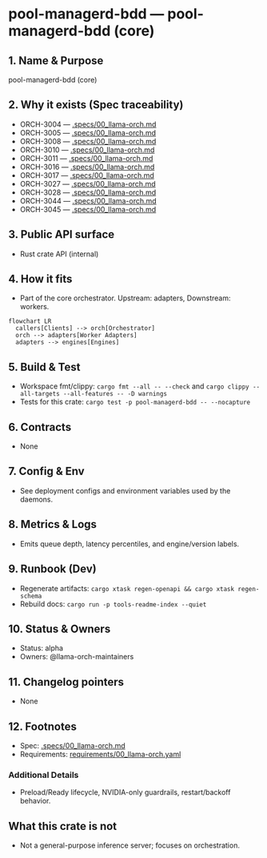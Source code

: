 # pool-managerd-bdd — pool-managerd-bdd (core)

## 1. Name & Purpose

pool-managerd-bdd (core)

## 2. Why it exists (Spec traceability)

- ORCH-3004 — [.specs/00_llama-orch.md](../../../.specs/00_llama-orch.md#orch-3004)
- ORCH-3005 — [.specs/00_llama-orch.md](../../../.specs/00_llama-orch.md#orch-3005)
- ORCH-3008 — [.specs/00_llama-orch.md](../../../.specs/00_llama-orch.md#orch-3008)
- ORCH-3010 — [.specs/00_llama-orch.md](../../../.specs/00_llama-orch.md#orch-3010)
- ORCH-3011 — [.specs/00_llama-orch.md](../../../.specs/00_llama-orch.md#orch-3011)
- ORCH-3016 — [.specs/00_llama-orch.md](../../../.specs/00_llama-orch.md#orch-3016)
- ORCH-3017 — [.specs/00_llama-orch.md](../../../.specs/00_llama-orch.md#orch-3017)
- ORCH-3027 — [.specs/00_llama-orch.md](../../../.specs/00_llama-orch.md#orch-3027)
- ORCH-3028 — [.specs/00_llama-orch.md](../../../.specs/00_llama-orch.md#orch-3028)
- ORCH-3044 — [.specs/00_llama-orch.md](../../../.specs/00_llama-orch.md#orch-3044)
- ORCH-3045 — [.specs/00_llama-orch.md](../../../.specs/00_llama-orch.md#orch-3045)


## 3. Public API surface

- Rust crate API (internal)

## 4. How it fits

- Part of the core orchestrator. Upstream: adapters, Downstream: workers.

```mermaid
flowchart LR
  callers[Clients] --> orch[Orchestrator]
  orch --> adapters[Worker Adapters]
  adapters --> engines[Engines]
```

## 5. Build & Test

- Workspace fmt/clippy: `cargo fmt --all -- --check` and `cargo clippy --all-targets --all-features
-- -D warnings`
- Tests for this crate: `cargo test -p pool-managerd-bdd -- --nocapture`


## 6. Contracts

- None


## 7. Config & Env

- See deployment configs and environment variables used by the daemons.

## 8. Metrics & Logs

- Emits queue depth, latency percentiles, and engine/version labels.

## 9. Runbook (Dev)

- Regenerate artifacts: `cargo xtask regen-openapi && cargo xtask regen-schema`
- Rebuild docs: `cargo run -p tools-readme-index --quiet`


## 10. Status & Owners

- Status: alpha
- Owners: @llama-orch-maintainers

## 11. Changelog pointers

- None

## 12. Footnotes

- Spec: [.specs/00_llama-orch.md](../../../.specs/00_llama-orch.md)
- Requirements: [requirements/00_llama-orch.yaml](../../../requirements/00_llama-orch.yaml)

### Additional Details
- Preload/Ready lifecycle, NVIDIA-only guardrails, restart/backoff behavior.


## What this crate is not

- Not a general-purpose inference server; focuses on orchestration.
